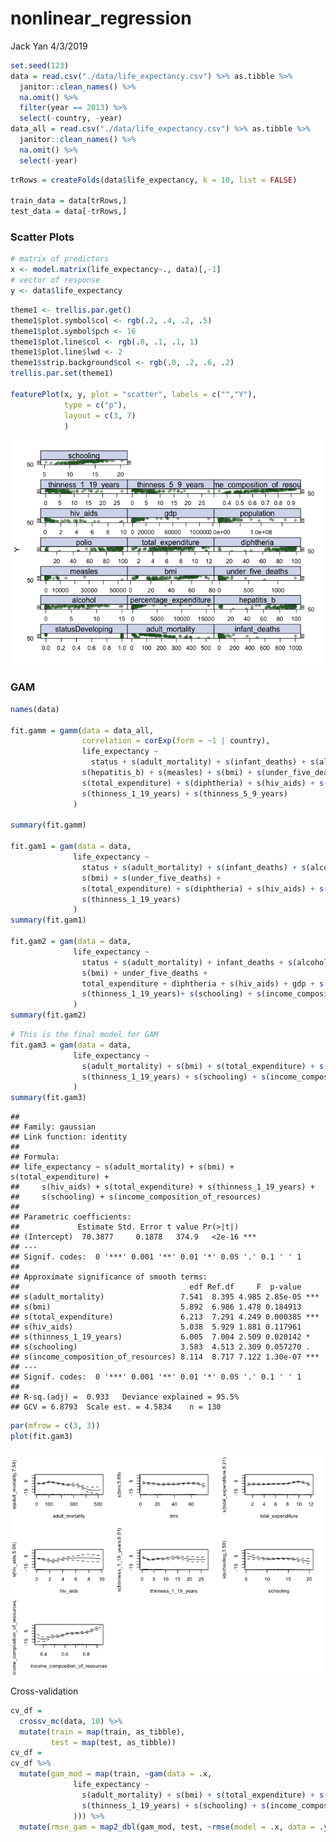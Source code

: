 nonlinear\_regression
================
Jack Yan
4/3/2019

``` r
set.seed(123)
data = read.csv("./data/life_expectancy.csv") %>% as.tibble %>% 
  janitor::clean_names() %>% 
  na.omit() %>% 
  filter(year == 2013) %>% 
  select(-country, -year) 
data_all = read.csv("./data/life_expectancy.csv") %>% as.tibble %>% 
  janitor::clean_names() %>% 
  na.omit() %>% 
  select(-year) 
```

``` r
trRows = createFolds(data$life_expectancy, k = 10, list = FALSE)

train_data = data[trRows,]
test_data = data[-trRows,]
```

### Scatter Plots

``` r
# matrix of predictors
x <- model.matrix(life_expectancy~., data)[,-1]
# vector of response
y <- data$life_expectancy
```

``` r
theme1 <- trellis.par.get()
theme1$plot.symbol$col <- rgb(.2, .4, .2, .5) 
theme1$plot.symbol$pch <- 16
theme1$plot.line$col <- rgb(.8, .1, .1, 1) 
theme1$plot.line$lwd <- 2
theme1$strip.background$col <- rgb(.0, .2, .6, .2) 
trellis.par.set(theme1)

featurePlot(x, y, plot = "scatter", labels = c("","Y"),
            type = c("p"), 
            layout = c(3, 7)
            )
```

![](nonlinear_regression_files/figure-markdown_github/unnamed-chunk-4-1.png)

### GAM

``` r
names(data)

fit.gamm = gamm(data = data_all,
                correlation = corExp(form = ~1 | country),
                life_expectancy ~ 
                  status + s(adult_mortality) + s(infant_deaths) + s(alcohol) + s(percentage_expenditure) +
                s(hepatitis_b) + s(measles) + s(bmi) + s(under_five_deaths) + s(polio) +
                s(total_expenditure) + s(diphtheria) + s(hiv_aids) + s(gdp) + s(population) +
                s(thinness_1_19_years) + s(thinness_5_9_years) 
              )

summary(fit.gamm)

fit.gam1 = gam(data = data, 
              life_expectancy ~ 
                status + s(adult_mortality) + s(infant_deaths) + s(alcohol) + s(percentage_expenditure) +
                s(bmi) + s(under_five_deaths) +
                s(total_expenditure) + s(diphtheria) + s(hiv_aids) + s(gdp) + s(population) +
                s(thinness_1_19_years)
              )
summary(fit.gam1)

fit.gam2 = gam(data = data, 
              life_expectancy ~ 
                status + s(adult_mortality) + infant_deaths + s(alcohol) + s(percentage_expenditure) +
                s(bmi) + under_five_deaths +
                total_expenditure + diphtheria + s(hiv_aids) + gdp + s(population) +
                s(thinness_1_19_years)+ s(schooling) + s(income_composition_of_resources)
              )
summary(fit.gam2)
```

``` r
# This is the final model for GAM
fit.gam3 = gam(data = data, 
              life_expectancy ~ 
                s(adult_mortality) + s(bmi) + s(total_expenditure) + s(hiv_aids) + s(total_expenditure) +
                s(thinness_1_19_years) + s(schooling) + s(income_composition_of_resources)
              )
summary(fit.gam3)
```

    ## 
    ## Family: gaussian 
    ## Link function: identity 
    ## 
    ## Formula:
    ## life_expectancy ~ s(adult_mortality) + s(bmi) + s(total_expenditure) + 
    ##     s(hiv_aids) + s(total_expenditure) + s(thinness_1_19_years) + 
    ##     s(schooling) + s(income_composition_of_resources)
    ## 
    ## Parametric coefficients:
    ##             Estimate Std. Error t value Pr(>|t|)    
    ## (Intercept)  70.3877     0.1878   374.9   <2e-16 ***
    ## ---
    ## Signif. codes:  0 '***' 0.001 '**' 0.01 '*' 0.05 '.' 0.1 ' ' 1
    ## 
    ## Approximate significance of smooth terms:
    ##                                      edf Ref.df     F  p-value    
    ## s(adult_mortality)                 7.541  8.395 4.985 2.85e-05 ***
    ## s(bmi)                             5.892  6.986 1.478 0.184913    
    ## s(total_expenditure)               6.213  7.291 4.249 0.000385 ***
    ## s(hiv_aids)                        5.038  5.929 1.881 0.117961    
    ## s(thinness_1_19_years)             6.005  7.004 2.509 0.020142 *  
    ## s(schooling)                       3.583  4.513 2.309 0.057270 .  
    ## s(income_composition_of_resources) 8.114  8.717 7.122 1.30e-07 ***
    ## ---
    ## Signif. codes:  0 '***' 0.001 '**' 0.01 '*' 0.05 '.' 0.1 ' ' 1
    ## 
    ## R-sq.(adj) =  0.933   Deviance explained = 95.5%
    ## GCV = 6.8793  Scale est. = 4.5834    n = 130

``` r
par(mfrow = c(3, 3))
plot(fit.gam3)
```

![](nonlinear_regression_files/figure-markdown_github/unnamed-chunk-6-1.png)

Cross-validation

``` r
cv_df = 
  crossv_mc(data, 10) %>% 
  mutate(train = map(train, as_tibble),
         test = map(test, as_tibble))
cv_df = 
cv_df %>% 
  mutate(gam_mod = map(train, ~gam(data = .x, 
              life_expectancy ~ 
                s(adult_mortality) + s(bmi) + s(total_expenditure) + s(hiv_aids) + s(total_expenditure) +
                s(thinness_1_19_years) + s(schooling) + s(income_composition_of_resources)
              ))) %>% 
  mutate(rmse_gam = map2_dbl(gam_mod, test, ~rmse(model = .x, data = .y)))
```
